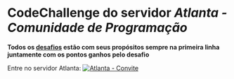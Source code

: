 # CodeChallenge do servidor  *Atlanta - Comunidade de Programação*

**Todos os [desafios](https://github.com/Kaigo11k/Atlanta-CodeChallenge/tree/master/Desafios "desafios") estão com seus propósitos sempre na primeira linha juntamente com os pontos ganhos pelo desafio**

Entre no servidor Atlanta: 
<a href="https://discord.gg/9SPUxSn" target="_blank"><img src="https://i.imgur.com/9ujJljS.png" alt="Atlanta - Convite"></a>

